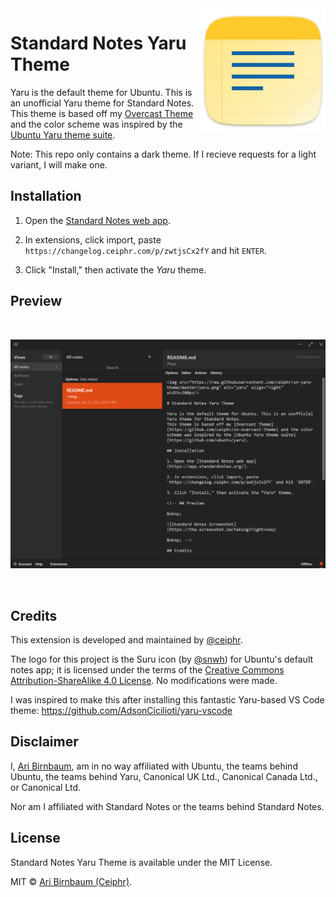 <img src="https://raw.githubusercontent.com/ceiphr/sn-yaru-theme/master/yaru.png" alt="yaru" align="right" width=200px/>

# Standard Notes Yaru Theme

Yaru is the default theme for Ubuntu. This is an unofficial Yaru theme for Standard Notes.
This theme is based off my [Overcast Theme](https://github.com/ceiphr/sn-overcast-theme) and the color scheme was inspired by the [Ubuntu Yaru theme suite](https://github.com/ubuntu/yaru).

Note: This repo only contains a dark theme. If I recieve requests for a light variant, I will make one.

## Installation

1. Open the [Standard Notes web app](https://app.standardnotes.org/).

2. In extensions, click import, paste `https://changelog.ceiphr.com/p/zwtjsCx2fY` and hit `ENTER`.

3. Click "Install," then activate the *Yaru* theme.

## Preview

&nbsp;

![Standard Notes Preview](https://raw.githubusercontent.com/ceiphr/sn-yaru-theme/master/preview.png)

&nbsp;

## Credits

This extension is developed and maintained by [@ceiphr](https://github.com/ceiphr).

The logo for this project is the Suru icon (by [@snwh](https://github.com/snwh)) for Ubuntu's default notes app; it is licensed under the terms of the [Creative Commons Attribution-ShareAlike 4.0 License](https://creativecommons.org/licenses/by-sa/4.0/). No modifications were made.

I was inspired to make this after installing this fantastic Yaru-based VS Code theme:
https://github.com/AdsonCicilioti/yaru-vscode

## Disclaimer

I, [Ari Birnbaum](https://www.ceiphr.com/), am in no way affiliated with Ubuntu, the teams behind Ubuntu, the teams behind Yaru, Canonical UK Ltd., Canonical Canada Ltd., or Canonical Ltd.

Nor am I affiliated with Standard Notes or the teams behind Standard Notes.

## License

Standard Notes Yaru Theme is available under the MIT License.

MIT © [Ari Birnbaum (Ceiphr)](https://www.ceiphr.com).
